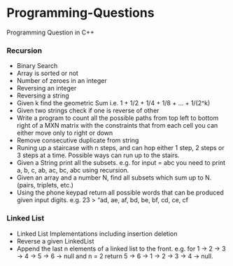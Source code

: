 # Programming-Questions
Programming Question in C++
### Recursion
* Binary Search
* Array is sorted or not
* Number of zeroes in an integer
* Reversing an integer
* Reversing a string
* Given k find the geometric Sum i.e. 1 + 1/2 + 1/4 + 1/8 + ... + 1/(2^k)
* Given two strings check if one is reverse of other
* Write a program to count all the possible paths from top left to
  bottom right of a MXN matrix with the constraints that from each cell you
  can either move only to right or down
* Remove consecutive duplicate from string
*  Runing up a staircase with n steps, and can hop either 1
   step, 2 steps or 3 steps at a time. Possible ways can run up to the stairs.
* Given a String print all the subsets. e.g. for input = abc you need to
  print a, b, c, ab, ac, bc, abc using recursion.
* Given an array and a number N, find all subsets which sum up to N. (pairs,
  triplets, etc.)
* Using the phone keypad return all possible words that can be produced
  given input digits. e.g. 23 > “ad, ae, af, bd, be, bf, cd, ce, cf
  
### Linked List
* Linked List Implementations including insertion deletion
* Reverse a given LinkedList
* Append the last n elements of a linked list to the front. e.g. for 1 -> 2 -> 3
    -> 4 -> 5 -> 6 -> null and n = 2 return 5 -> 6 -> 1 -> 2 -> 3 -> 4 -> null.

